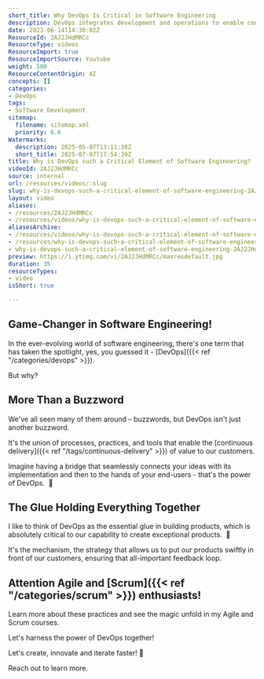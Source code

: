 ```yaml
---
short_title: Why DevOps Is Critical in Software Engineering
description: DevOps integrates development and operations to enable continuous delivery, faster feedback, and efficient product deployment in modern software engineering.
date: 2023-06-14T14:30:02Z
ResourceId: 2AJ2JHdMRCc
ResourceType: videos
ResourceImport: true
ResourceImportSource: Youtube
weight: 500
ResourceContentOrigin: AI
concepts: []
categories:
- DevOps
tags:
- Software Development
sitemap:
  filename: sitemap.xml
  priority: 0.6
Watermarks:
  description: 2025-05-07T13:11:38Z
  short_title: 2025-07-07T17:54:39Z
title: Why is DevOps such a Critical Element of Software Engineering?
videoId: 2AJ2JHdMRCc
source: internal
url: /resources/videos/:slug
slug: why-is-devops-such-a-critical-element-of-software-engineering-2AJ2JHdMRCc
layout: video
aliases:
- /resources/2AJ2JHdMRCc
- /resources/videos/why-is-devops-such-a-critical-element-of-software-engineering-2AJ2JHdMRCc
aliasesArchive:
- /resources/videos/why-is-devops-such-a-critical-element-of-software-engineering
- /resources/why-is-devops-such-a-critical-element-of-software-engineering
- why-is-devops-such-a-critical-element-of-software-engineering-2AJ2JHdMRCc
preview: https://i.ytimg.com/vi/2AJ2JHdMRCc/maxresdefault.jpg
duration: 35
resourceTypes:
- video
isShort: true

---
```

## Game-Changer in Software Engineering!

In the ever-evolving world of software engineering, there's one term that has taken the spotlight, yes, you guessed it - [DevOps]({{< ref "/categories/devops" >}}).

But why?

## More Than a Buzzword

We've all seen many of them around – buzzwords, but DevOps isn't just another buzzword.

It's the union of processes, practices, and tools that enable the [continuous delivery]({{< ref "/tags/continuous-delivery" >}}) of value to our customers.

Imagine having a bridge that seamlessly connects your ideas with its implementation and then to the hands of your end-users - that's the power of DevOps.  🔧

## The Glue Holding Everything Together

I like to think of DevOps as the essential glue in building products, which is absolutely critical to our capability to create exceptional products.  🤝

It's the mechanism, the strategy that allows us to put our products swiftly in front of our customers, ensuring that all-important feedback loop.

## Attention Agile and [Scrum]({{< ref "/categories/scrum" >}}) enthusiasts!

Learn more about these practices and see the magic unfold in my Agile and Scrum courses.

Let's harness the power of DevOps together!

Let's create, innovate and iterate faster! 🚀

Reach out to learn more.

